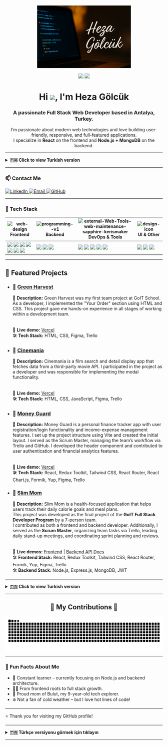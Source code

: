 <p align="center">
  <img src="/public/FullStack.png" alt="Heza Gölcük GitHub Banner" width="300px" />
</p>

<div align="center">
  <img height="150" src="https://media4.giphy.com/media/v1.Y2lkPTc5MGI3NjExYWd0bWYxa3A4c244dWYzOTV6ZWlrNW9oOWhmczh6dmFkMmEwZndxYyZlcD12MV9pbnRlcm5hbF9naWZfYnlfaWQmY3Q9Zw/L1R1tvI9svkIWwpVYr/giphy.gif" />
  <img height="150" src="https://media1.giphy.com/media/v1.Y2lkPTc5MGI3NjExN3dxcDl4a3U1MGo1Mng2MHJ5c3Q1OGxrYjhlYmMzZ2Exajl2anBlNCZlcD12MV9pbnRlcm5hbF9naWZfYnlfaWQmY3Q9Zw/1MSVKRopegDjYONwdF/giphy.gif" />
</div>

<h1 align="center">Hi <img align="center" src="https://emojis.slackmojis.com/emojis/images/1577305505/7373/hand_wave.gif?1577305505" width="50" />, I'm Heza Gölcük</h1>
<h3 align="center">A passionate Full Stack Web Developer based in Antalya, Turkey.</h3>

<p align="center">
  I’m passionate about modern web technologies and love building user-friendly, responsive, and full-featured applications.<br/>
  I specialize in <strong>React</strong> on the frontend and <strong>Node.js + MongoDB</strong> on the backend.
</p>

---

<details>
<summary><b>🇹🇷 Click to view Turkish version</b></summary>

<h1 align="center">Merhaba <img align="center" src="https://emojis.slackmojis.com/emojis/images/1577305505/7373/hand_wave.gif?1577305505" width="50" /> Ben Heza Gölcük</h1>
<h3 align="center">Antalya, Türkiye'de yaşayan bir Full Stack Web Geliştiricisiyim.</h3>

<p align="center">
  Modern web teknolojilerine tutku ile bağlıyım. Kullanıcı dostu, duyarlı ve fonksiyonel uygulamalar geliştirmeyi seviyorum.<br/>
  Frontend'de <strong>React</strong>, Backend'de ise <strong>Node.js + MongoDB</strong> ile çalışıyorum.
</p>

</details>

---

### 📫 Contact Me

<p align="left">
  <a href="https://www.linkedin.com/in/heza-g%C3%B6lc%C3%BCk-8a2279312/" target="_blank">
    <img src="https://raw.githubusercontent.com/maurodesouza/profile-readme-generator/master/src/assets/icons/social/linkedin/default.svg" width="52" height="40" alt="LinkedIn" />
  </a>
  <a href="mailto:h.golcuk91@outlook.com" target="_blank">
    <img src="https://upload.wikimedia.org/wikipedia/commons/thumb/7/7e/Gmail_icon_%282020%29.svg/512px-Gmail_icon_%282020%29.svg.png?20221017173631" width="48" alt="Email" />
  </a>
  <a href="https://github.com/hezaarfenn" target="_blank">
    <img src="https://skillicons.dev/icons?i=github" width="40" alt="GitHub" />
  </a>

</p>

---

### 💼 Tech Stack

| <img width="25" height="25" align="center" src="https://img.icons8.com/color/48/web-design.png" alt="web-design"/> Frontend                                                                                                                                                                                                                                                                                                                            | <img width="30" height="30" align="center" src="https://img.icons8.com/color/48/programming--v1.png" alt="programming--v1"/> Backend                                                           | <img width="20" height="20" align="center" src="https://img.icons8.com/external-sapphire-kerismaker/48/external-Web-Tools-web-maintenance-sapphire-kerismaker.png" alt="external-Web-Tools-web-maintenance-sapphire-kerismaker"/> DevOps & Tools                                                                                                                   | <img width="20" height="20" align="center" src="https://img.icons8.com/color/48/design--v1.png" alt="design-icon"/> UI & Other                                                               |
| ------------------------------------------------------------------------------------------------------------------------------------------------------------------------------------------------------------------------------------------------------------------------------------------------------------------------------------------------------------------------------------------------------------------------------------------------------ | ---------------------------------------------------------------------------------------------------------------------------------------------------------------------------------------------- | ------------------------------------------------------------------------------------------------------------------------------------------------------------------------------------------------------------------------------------------------------------------------------------------------------------------------------------------------------------------ | -------------------------------------------------------------------------------------------------------------------------------------------------------------------------------------------- |
| <img src="https://skillicons.dev/icons?i=html" height="40"/> <img src="https://skillicons.dev/icons?i=css" height="40"/> <img src="https://skillicons.dev/icons?i=js" height="40"/> <img src="https://skillicons.dev/icons?i=react" height="40"/> <img src="https://skillicons.dev/icons?i=redux" height="40"/> <img src="https://skillicons.dev/icons?i=tailwind" height="40"/> <img src="https://cdn.simpleicons.org/bootstrap/7952B3" height="40"/> | <img src="https://skillicons.dev/icons?i=nodejs" height="40"/> <img src="https://skillicons.dev/icons?i=express" height="40"/> <img src="https://skillicons.dev/icons?i=mongodb" height="40"/> | <img src="https://cdn.simpleicons.org/git/F05032" height="40"/> <img src="https://skillicons.dev/icons?i=docker" height="40"/> <img src="https://skillicons.dev/icons?i=postman" height="40"/> <img src="https://skillicons.dev/icons?i=vercel" height="40"/> <img src="https://cdn.jsdelivr.net/gh/devicons/devicon/icons/linux/linux-original.svg" height="40"/> | <img src="https://skillicons.dev/icons?i=figma" height="40"/> <img src="https://skillicons.dev/icons?i=vscode" height="40"/> <img src="https://cdn.simpleicons.org/npm/CB3837" height="40"/> |

---

## 🚀 Featured Projects

- ### 📌 [Green Harvest](https://github.com/Tech-Titans-TT/Green-Harvest)

  🧩 **Description:** Green Harvest was my first team project at GoIT School. As a developer, I implemented the "Your Order" section using HTML and CSS. This project gave me hands-on experience in all stages of working within a development team.  
  <br>  
  🚀 **Live demo:** [Vercel](https://tech-titans-tt.github.io/Green-Harvest/)  
  🛠️ **Tech Stack:** HTML, CSS, Figma, Trello

- ### 📌 [Cinemania](https://github.com/GO-IT-C-TAKIMI/cinemania)

  🧩 **Description:** Cinemania is a film search and detail display app that fetches data from a third-party movie API. I participated in the project as a developer and was responsible for implementing the modal functionality.  
  <br>  
  🚀 **Live demo:** [Vercel](https://go-it-c-takimi.github.io/cinemania/)  
  🛠️ **Tech Stack:** HTML, CSS, JavaScript, Figma, Trello

- ### 📌 [Money Guard](https://github.com/GoIT-Grup-B/Money-Guard)

  🧩 **Description:** Money Guard is a personal finance tracker app with user registration/login functionality and income-expense management features. I set up the project structure using Vite and created the initial layout. I served as the Scrum Master, managing the team’s workflow via Trello and GitHub. I developed the header component and contributed to user authentication and financial analytics features.  
  <br>  
  🚀 **Live demo:** [Vercel](https://money-guard-finovators.vercel.app)  
  🛠️ **Tech Stack:** React, Redux Toolkit, Tailwind CSS, React Router, React Chart.js, Formik, Yup, Figma, Trello

- ### 📌 [Slim Mom](https://github.com/GoIT-Grup-B)
  🧩 **Description:** Slim Mom is a health-focused application that helps users track their daily calorie goals and meal plans.  
  This project was developed as the final project of the **GoIT Full Stack Developer Program** by a 7-person team.  
  I contributed as both a frontend and backend developer. Additionally, I served as the **Scrum Master**, organizing team tasks via Trello, leading daily stand-up meetings, and coordinating sprint planning and reviews.  
  <br>  
  🚀 **Live demos:** [Frontend](https://slim-mom-frontend-five.vercel.app) | [Backend API Docs](https://slimmom-backend-s8n8.onrender.com/api-docs/)  
  🛠️ **Frontend Stack:** React, Redux Toolkit, Tailwind CSS, React Router, Formik, Yup, Figma, Trello  
  🛠️ **Backend Stack:** Node.js, Express.js, MongoDB, JWT

---

<details>
<summary><b>🇹🇷 Click to view Turkish version</b></summary>

## 🚀 Projeler

- ### 📌 [Green Harvest](https://github.com/Tech-Titans-TT/Green-Harvest)

  🧩 Kısa açıklama: Green Harvest projesi GoIT School'daki ilk takım projemdi. Bir geliştirici olarak HTML ve CSS kullanarak 'Your Order' bölümünü kodladım ve bir takım projesinde yer alan tüm adımları deneyimleyip öğrendim.
  <br></br>
  🚀 Canlı demo: [Vercel](https://tech-titans-tt.github.io/Green-Harvest/)  
  🛠️ Teknolojiler: Html, CSS, Figma, Trello

- ### 📌 [Cinemania](https://github.com/GO-IT-C-TAKIMI/cinemania)

  🧩 Kısa açıklama: Cinemania dış bir film API'sinden veri çeken, film arama ve detay görüntüleme uygulamasıdır.Bu ekip projesine geliştirici olarak katıldım ve modal pencere işlevselliğinin uygulanmasından sorumluydum.
  <br></br>
  🚀 Canlı demo: [Vercel](https://go-it-c-takimi.github.io/cinemania/)  
  🛠️ Teknolojiler: Html, CSS, JavaScript, Figma, Trello

- ### 📌 [Money Guard](https://github.com/GoIT-Grup-B/Money-Guard)

  🧩 Kısa açıklama: Money Guard kullanıcıların gelir-giderlerini yönetebileceği, giriş/kayıt sistemine sahip bir kişisel finans takip uygulamasıdır. Projenin Vite ile kurulumunu gerçekleştirdim ve başlangıç taslağını oluşturdum. Scrum master olarak ekip sürecini yönettim, Trello ve GitHub yönetimini üstlendim. Projenin header bölümünü kodladım ve kullanıcı kimlik doğrulama ile finansal analiz bileşenlerine katkıda bulundum.
  <br></br>
  🚀 Canlı demo: [Vercel](https://money-guard-finovators.vercel.app)  
  🛠️ Teknolojiler: React, Redux Toolkit, Tailwind CSS, React Router, React Chart.js, Formik, Yup, Figma, Trello

- ### 📌 [Slim Mom](https://github.com/GoIT-Grup-B)
  🧩 Kısa açıklama: Slim Mom kullanıcının kalori hedeflerini ve öğünlerini takip etmesine olanak tanıyan sağlık odaklı bir uygulamadır. Bu proje, GoIT Full Stack Developer Programı'nın final projesi olarak 7 kişilik bir ekip tarafından geliştirilmiştir.
  Projede hem frontend hem de backend geliştiricisi olarak görev aldım. Aynı zamanda Scrum Master rolünü üstlenerek, takım görevlerinin Trello üzerinden planlanmasını sağladım, günlük stand-up toplantılarını yönettim ve sprint planlama ile değerlendirme süreçlerini koordine ettim.
  <br></br>
  🚀 Canlı demolar: [Frontend](https://slim-mom-frontend-five.vercel.app) | [Backend API Docs](https://slimmom-backend-s8n8.onrender.com/api-docs/)  
  🛠️ Frontend Teknolojiler: React, Redux Toolkit, Tailwind CSS, React Router, Formik, Yup, Figma, Trello
  🛠️ Backend Teknolojiler: Node.js, Express.js, MongoDB, JWT

</details>

<!-- ### 📊 GitHub Stats

<p align="center">
  <img src="https://github-readme-stats.vercel.app/api?username=hezaarfenn&show_icons=true&theme=transparent&hide_border=true" />
  <img src="https://github-readme-stats.vercel.app/api/top-langs/?username=hezaarfenn&layout=compact&theme=transparent&hide_border=true" />
  <img src="https://github-readme-streak-stats-eight-nu.vercel.app?user=hezaarfenn&theme=transparent&hide_border=true&border_radius=0" alt="GitHub Streak" />
</p> -->

---

<h2 align="center">🐍 My Contributions 🐍</h2>

<p align="center">
  <img src="https://github.com/Hezaarfenn/Hezaarfenn/blob/output/github-snake-dark.svg" alt="snake gif" />
</p>

---

### 💬 Fun Facts About Me

- 🧠 Constant learner – currently focusing on Node.js and backend architecture.
- 👩‍💻 From frontend roots to full stack growth.
- 🧒 Proud mom of Bulut, my 9-year-old tech explorer.
- ❄️ Not a fan of cold weather – but I love hot lines of code!

---

⭐️ Thank you for visiting my GitHub profile!

---

<details>
<summary><b>🇹🇷 Türkçe versiyonu görmek için tıklayın</b></summary>

### 💬 Hakkımda Mini Bilgiler

- 🧠 Öğrenmeye açık bir geliştiriciyim. Şu an Node.js ve Backend mimarilerine odaklanıyorum.
- 👩‍💻 Frontend’den gelen, backend’le kuvvetlenmiş bir Full Stack yolculuğundayım.
- 🧒 9 yaşındaki oğlum Bulut ile teknoloji dolu bir hayat paylaşıyorum.
- ❄️ Soğuk havaları pek sevmem ama sıcak kod satırlarını çok severim!

---

⭐️ GitHub profilimi ziyaret ettiğiniz için teşekkürler!

</details>

---
